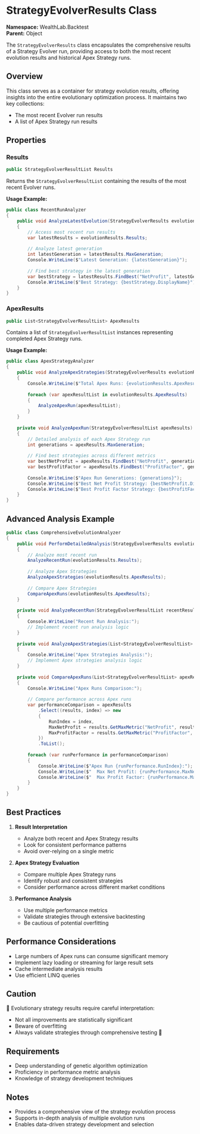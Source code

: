 # StrategyEvolverResults Class

**Namespace:** WealthLab.Backtest  
**Parent:** Object

The `StrategyEvolverResults` class encapsulates the comprehensive results of a Strategy Evolver run, providing access to both the most recent evolution results and historical Apex Strategy runs.

## Overview

This class serves as a container for strategy evolution results, offering insights into the entire evolutionary optimization process. It maintains two key collections:
- The most recent Evolver run results
- A list of Apex Strategy run results

## Properties

### Results
```csharp
public StrategyEvolverResultList Results
```
Returns the `StrategyEvolverResultList` containing the results of the most recent Evolver runs.

**Usage Example:**
```csharp
public class RecentRunAnalyzer
{
    public void AnalyzeLatestEvolution(StrategyEvolverResults evolutionResults)
    {
        // Access most recent run results
        var latestResults = evolutionResults.Results;
        
        // Analyze latest generation
        int latestGeneration = latestResults.MaxGeneration;
        Console.WriteLine($"Latest Generation: {latestGeneration}");
        
        // Find best strategy in the latest generation
        var bestStrategy = latestResults.FindBest("NetProfit", latestGeneration, true);
        Console.WriteLine($"Best Strategy: {bestStrategy.DisplayName}");
    }
}
```

### ApexResults
```csharp
public List<StrategyEvolverResultList> ApexResults
```
Contains a list of `StrategyEvolverResultList` instances representing completed Apex Strategy runs.

**Usage Example:**
```csharp
public class ApexStrategyAnalyzer
{
    public void AnalyzeApexStrategies(StrategyEvolverResults evolutionResults)
    {
        Console.WriteLine($"Total Apex Runs: {evolutionResults.ApexResults.Count}");
        
        foreach (var apexResultList in evolutionResults.ApexResults)
        {
            AnalyzeApexRun(apexResultList);
        }
    }
    
    private void AnalyzeApexRun(StrategyEvolverResultList apexResults)
    {
        // Detailed analysis of each Apex Strategy run
        int generations = apexResults.MaxGeneration;
        
        // Find best strategies across different metrics
        var bestNetProfit = apexResults.FindBest("NetProfit", generations, true);
        var bestProfitFactor = apexResults.FindBest("ProfitFactor", generations, true);
        
        Console.WriteLine($"Apex Run Generations: {generations}");
        Console.WriteLine($"Best Net Profit Strategy: {bestNetProfit.DisplayName}");
        Console.WriteLine($"Best Profit Factor Strategy: {bestProfitFactor.DisplayName}");
    }
}
```

## Advanced Analysis Example

```csharp
public class ComprehensiveEvolutionAnalyzer
{
    public void PerformDetailedAnalysis(StrategyEvolverResults evolutionResults)
    {
        // Analyze most recent run
        AnalyzeRecentRun(evolutionResults.Results);
        
        // Analyze Apex Strategies
        AnalyzeApexStrategies(evolutionResults.ApexResults);
        
        // Compare Apex Strategies
        CompareApexRuns(evolutionResults.ApexResults);
    }
    
    private void AnalyzeRecentRun(StrategyEvolverResultList recentResults)
    {
        Console.WriteLine("Recent Run Analysis:");
        // Implement recent run analysis logic
    }
    
    private void AnalyzeApexStrategies(List<StrategyEvolverResultList> apexResults)
    {
        Console.WriteLine("Apex Strategies Analysis:");
        // Implement Apex strategies analysis logic
    }
    
    private void CompareApexRuns(List<StrategyEvolverResultList> apexResults)
    {
        Console.WriteLine("Apex Runs Comparison:");
        
        // Compare performance across Apex runs
        var performanceComparison = apexResults
            .Select((results, index) => new 
            {
                RunIndex = index,
                MaxNetProfit = results.GetMaxMetric("NetProfit", results.MaxGeneration, false),
                MaxProfitFactor = results.GetMaxMetric("ProfitFactor", results.MaxGeneration, false)
            })
            .ToList();
        
        foreach (var runPerformance in performanceComparison)
        {
            Console.WriteLine($"Apex Run {runPerformance.RunIndex}:");
            Console.WriteLine($"  Max Net Profit: {runPerformance.MaxNetProfit}");
            Console.WriteLine($"  Max Profit Factor: {runPerformance.MaxProfitFactor}");
        }
    }
}
```

## Best Practices

1. **Result Interpretation**
   - Analyze both recent and Apex Strategy results
   - Look for consistent performance patterns
   - Avoid over-relying on a single metric

2. **Apex Strategy Evaluation**
   - Compare multiple Apex Strategy runs
   - Identify robust and consistent strategies
   - Consider performance across different market conditions

3. **Performance Analysis**
   - Use multiple performance metrics
   - Validate strategies through extensive backtesting
   - Be cautious of potential overfitting

## Performance Considerations

- Large numbers of Apex runs can consume significant memory
- Implement lazy loading or streaming for large result sets
- Cache intermediate analysis results
- Use efficient LINQ queries

## Caution

🧬 Evolutionary strategy results require careful interpretation:
- Not all improvements are statistically significant
- Beware of overfitting
- Always validate strategies through comprehensive testing 🧬

## Requirements

- Deep understanding of genetic algorithm optimization
- Proficiency in performance metric analysis
- Knowledge of strategy development techniques

## Notes

- Provides a comprehensive view of the strategy evolution process
- Supports in-depth analysis of multiple evolution runs
- Enables data-driven strategy development and selection 